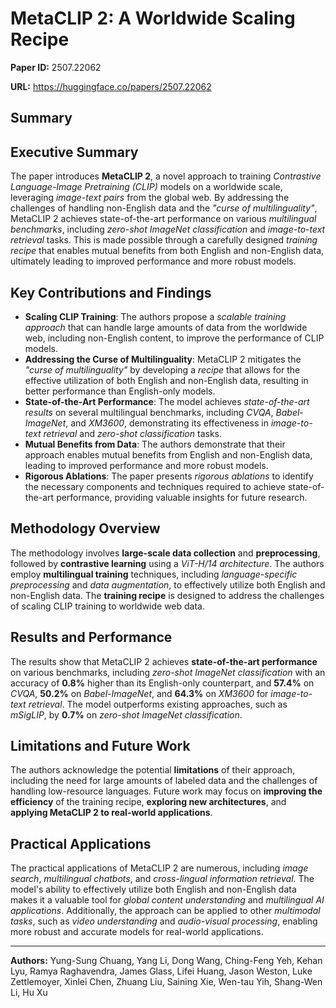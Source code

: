 # MetaCLIP 2: A Worldwide Scaling Recipe

**Paper ID:** 2507.22062

**URL:** https://huggingface.co/papers/2507.22062

## Summary

## Executive Summary
The paper introduces **MetaCLIP 2**, a novel approach to training *Contrastive Language-Image Pretraining (CLIP)* models on a worldwide scale, leveraging *image-text pairs* from the global web. By addressing the challenges of handling non-English data and the *"curse of multilinguality"*, MetaCLIP 2 achieves state-of-the-art performance on various *multilingual benchmarks*, including *zero-shot ImageNet classification* and *image-to-text retrieval* tasks. This is made possible through a carefully designed *training recipe* that enables mutual benefits from both English and non-English data, ultimately leading to improved performance and more robust models.

## Key Contributions and Findings
* **Scaling CLIP Training**: The authors propose a *scalable training approach* that can handle large amounts of data from the worldwide web, including non-English content, to improve the performance of CLIP models.
* **Addressing the Curse of Multilinguality**: MetaCLIP 2 mitigates the *"curse of multilinguality"* by developing a *recipe* that allows for the effective utilization of both English and non-English data, resulting in better performance than English-only models.
* **State-of-the-Art Performance**: The model achieves *state-of-the-art results* on several multilingual benchmarks, including *CVQA*, *Babel-ImageNet*, and *XM3600*, demonstrating its effectiveness in *image-to-text retrieval* and *zero-shot classification* tasks.
* **Mutual Benefits from Data**: The authors demonstrate that their approach enables mutual benefits from English and non-English data, leading to improved performance and more robust models.
* **Rigorous Ablations**: The paper presents *rigorous ablations* to identify the necessary components and techniques required to achieve state-of-the-art performance, providing valuable insights for future research.

## Methodology Overview
The methodology involves **large-scale data collection** and **preprocessing**, followed by **contrastive learning** using a *ViT-H/14 architecture*. The authors employ **multilingual training** techniques, including *language-specific preprocessing* and *data augmentation*, to effectively utilize both English and non-English data. The **training recipe** is designed to address the challenges of scaling CLIP training to worldwide web data.

## Results and Performance
The results show that MetaCLIP 2 achieves **state-of-the-art performance** on various benchmarks, including *zero-shot ImageNet classification* with an accuracy of **0.8%** higher than its English-only counterpart, and **57.4%** on *CVQA*, **50.2%** on *Babel-ImageNet*, and **64.3%** on *XM3600* for *image-to-text retrieval*. The model outperforms existing approaches, such as *mSigLIP*, by **0.7%** on *zero-shot ImageNet classification*.

## Limitations and Future Work
The authors acknowledge the potential **limitations** of their approach, including the need for large amounts of labeled data and the challenges of handling low-resource languages. Future work may focus on **improving the efficiency** of the training recipe, **exploring new architectures**, and **applying MetaCLIP 2 to real-world applications**.

## Practical Applications
The practical applications of MetaCLIP 2 are numerous, including *image search*, *multilingual chatbots*, and *cross-lingual information retrieval*. The model's ability to effectively utilize both English and non-English data makes it a valuable tool for *global content understanding* and *multilingual AI applications*. Additionally, the approach can be applied to other *multimodal tasks*, such as *video understanding* and *audio-visual processing*, enabling more robust and accurate models for real-world applications.

---

**Authors:** Yung-Sung Chuang, Yang Li, Dong Wang, Ching-Feng Yeh, Kehan Lyu, Ramya Raghavendra, James Glass, Lifei Huang, Jason Weston, Luke Zettlemoyer, Xinlei Chen, Zhuang Liu, Saining Xie, Wen-tau Yih, Shang-Wen Li, Hu Xu
